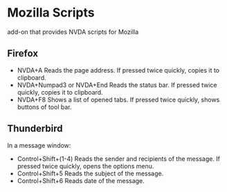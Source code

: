 # Mozilla Scripts
 
 add-on that provides NVDA scripts for Mozilla   
 
## Firefox

* NVDA+A Reads the page address. If pressed twice quickly, copies it to clipboard.
* NVDA+Numpad3 or NVDA+End Reads the status bar. If pressed twice quickly, copies it to clipboard.
* NVDA+F8 Shows a list of opened tabs. If pressed twice quickly, shows buttons of tool bar.
 
## Thunderbird
 
In a message window:

* Control+Shift+(1-4) Reads the sender and recipients of the message. If pressed twice quickly, opens the options menu.
* Control+Shift+5 Reads the subject of the message.
* Control+Shift+6 Reads date of the message.
